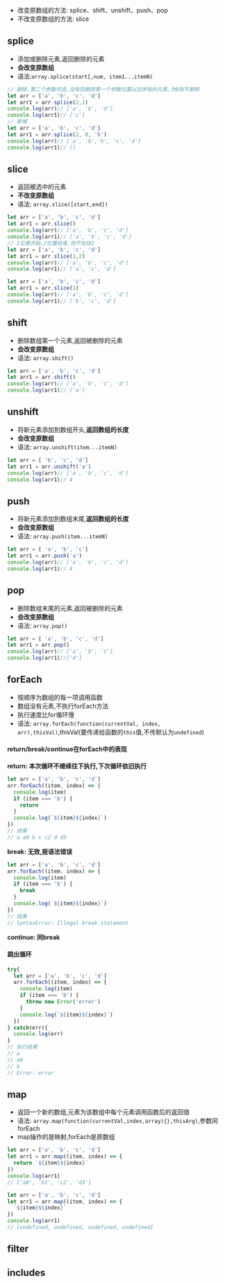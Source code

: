 - 改变原数组的方法: splice、shift、unshift、push、pop
- 不改变原数组的方法: slice
## splice
- 添加或删除元素,返回删除的元素
- **会改变原数组**
- 语法:`array.splice(start[,num, item1...itemN)`
```js
// 删除,第二个参数可选,没有则删除第一个参数位置以后所有的元素,为0则不删除
let arr = ['a', 'b', 'c', 'd']
let arr1 = arr.splice(2,1)
console.log(arr)// ['a', 'b', 'd']
console.log(arr1)// ['c']
// 新增
let arr = ['a', 'b', 'c', 'd']
let arr1 = arr.splice(2, 0, 'h')
console.log(arr)// ['a', 'b','h', 'c', 'd']
console.log(arr1)// []
```
## slice
- 返回被选中的元素
- **不改变原数组**
- 语法: `array.slice([start,end])`
```js
let arr = ['a', 'b', 'c', 'd']
let arr1 = arr.slice()
console.log(arr)// ['a', 'b', 'c', 'd']
console.log(arr1)// ['a', 'b', 'c', 'd']
// 1位置开始,2位置结束,但不包括2
let arr = ['a', 'b', 'c', 'd']
let arr1 = arr.slice(1,2)
console.log(arr)// ['a', 'b', 'c', 'd']
console.log(arr1)// ['a', 'c', 'd']

let arr = ['a', 'b', 'c', 'd']
let arr1 = arr.slice(1)
console.log(arr)// ['a', 'b', 'c', 'd']
console.log(arr1)// ['b', 'c', 'd']
```
## shift
- 删除数组第一个元素,返回被删除的元素
- **会改变原数组**
- 语法: `array.shift()`
```js
let arr = ['a', 'b', 'c', 'd']
let arr1 = arr.shift()
console.log(arr)// ['a', 'b', 'c', 'd']
console.log(arr1)// ['a']
```
## unshift
- 将新元素添加到数组开头,**返回数组的长度**
- **会改变原数组**
- 语法: `array.unshift(item...itemN)`
```js
let arr = [ 'b', 'c', 'd']
let arr1 = arr.unshift('a')
console.log(arr)// ['a', 'b', 'c', 'd']
console.log(arr1)// 4
```
## push
- 将新元素添加到数组末尾,**返回数组的长度**
- **会改变原数组**
- 语法: `array.push(item...itemN)`
```js
let arr = [ 'a', 'b', 'c']
let arr1 = arr.push('a')
console.log(arr)// ['a', 'b', 'c', 'd']
console.log(arr1)// 4
```
## pop
- 删除数组末尾的元素,返回被删除的元素
- **会改变原数组**
- 语法: `array.pop()`
```js
let arr = [ 'a', 'b', 'c', 'd']
let arr1 = arr.pop()
console.log(arr)// ['a', 'b', 'c']
console.log(arr1)//['d']
```
## forEach
- 按顺序为数组的每一项调用函数
- 数组没有元素,不执行forEach方法
- 执行速度比for循环慢
- 语法: `array.forEach(function(currentVal, index, arr),thisVal)`,thisVal(要传递给函数的`this`值,不传默认为`undefined`)
#### return/break/continue在forEach中的表现
**return: 本次循环不继续往下执行,下次循环依旧执行**  
```js
let arr = ['a', 'b', 'c', 'd']
arr.forEach((item, index) => {
  console.log(item)
  if (item === 'b') {
    return
  }
  console.log(`${item}${index}`)
})
// 结果
// a a0 b c c2 d d3
```
**break: 无效,报语法错误**  
```js
let arr = ['a', 'b', 'c', 'd']
arr.forEach((item, index) => {
  console.log(item)
  if (item === 'b') {
    break
  }
  console.log(`${item}${index}`)
})
// 结果
// SyntaxError: Illegal break statement
```
**continue: 同break** 
#### 跳出循环
```js
try{
  let arr = ['a', 'b', 'c', 'd']
  arr.forEach((item, index) => {
    console.log(item)
    if (item === 'b') {
      throw new Error('error')
    }
    console.log(`${item}${index}`)
  })
} catch(err){
  console.log(err)
}
// 执行结果
// a
// a0
// b
// Error: error
```
## map
- 返回一个新的数组,元素为该数组中每个元素调用函数后的返回值
- 语法: `array.map(function(currentVal,index,array){},thisArg)`,参数同forEach
- map操作的是映射,forEach是原数组
```js
let arr = ['a', 'b', 'c', 'd']
let arr1 = arr.map((item, index) => {
  return `${item}${index}`
})
console.log(arr1)
// ['a0', 'b1', 'c2', 'd3']

let arr = ['a', 'b', 'c', 'd']
let arr1 = arr.map((item, index) => {
  `${item}${index}`
})
console.log(arr1)
// [undefined, undefined, undefined, undefined]
```
## filter

## includes

## 